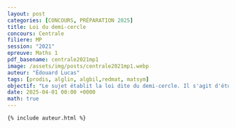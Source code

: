 ```yaml
---
layout: post
categories: [CONCOURS, PRÉPARATION 2025]
title: Loi du demi-cercle
concours: Centrale 
filiere: MP
session: "2021"
epreuve: Maths 1
pdf_basename: centrale2021mp1
image: /assets/img/posts/centrale2021mp1.webp
auteur: "Édouard Lucas"
tags: [prodis, alglin, algbil,redmat, matsym]
objectif: "Le sujet établit la loi dite du demi-cercle. Il s'agit d'étudier le comportement asymptotique des valeurs propres d'une matrice symétrique dont les coefficients sont des variables aléatoires identiquement distribuées."
date: 2025-04-01 00:00 +0000
math: true 
---
```





    {% include auteur.html %}

